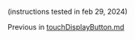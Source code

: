 (instructions tested in feb 29, 2024)

Previous in [touchDisplayButton.md](./touchDisplayButton.md)

